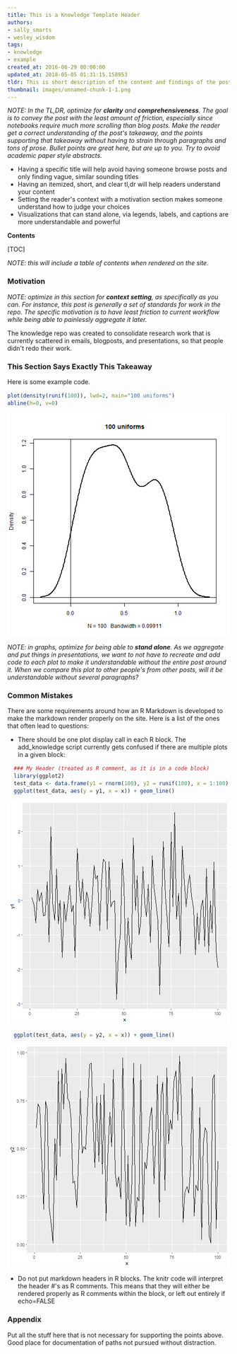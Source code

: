 ```yaml
---
title: This is a Knowledge Template Header
authors:
- sally_smarts
- wesley_wisdom
tags:
- knowledge
- example
created_at: 2016-06-29 00:00:00
updated_at: 2018-05-05 01:31:15.158953
tldr: This is short description of the content and findings of the post.
thumbnail: images/unnamed-chunk-1-1.png
---
```

_NOTE: In the TL,DR, optimize for **clarity** and **comprehensiveness**. The goal is to convey the post with the least amount of friction, especially since notebooks require much more scrolling than blog posts. Make the reader get a correct understanding of the post's takeaway, and the points supporting that takeaway without having to strain through paragraphs and tons of prose. Bullet points are great here, but are up to you. Try to avoid academic paper style abstracts._

* Having a specific title will help avoid having someone browse posts and only finding vague, similar sounding titles
* Having an itemized, short, and clear tl,dr will help readers understand your content
* Setting the reader's context with a motivation section makes someone understand how to judge your choices
* Visualizations that can stand alone, via legends, labels, and captions are more understandable and powerful

**Contents**

[TOC]

_NOTE: this will include a table of contents when rendered on the site._


### Motivation

_NOTE: optimize in this section for **context setting**, as specifically as you can. For instance, this post is generally a set of standards for work in the repo. The specific motivation is to have least friction to current workflow while being able to painlessly aggregate it later._

The knowledge repo was created to consolidate research work that is currently scattered in emails, blogposts, and presentations, so that people didn't redo their work. 

### This Section Says Exactly This Takeaway

Here is some example code.


```r
plot(density(runif(100)), lwd=2, main="100 uniforms")
abline(h=0, v=0)
```

![plot of chunk unnamed-chunk-1](images/unnamed-chunk-1-1.png)


_NOTE: in graphs, optimize for being able to **stand alone**. As we aggregate and put things in presentations, we want to not have to recreate and add code to each plot to make it understandable without the entire post around it. When we compare this plot to other people's from other posts, will it be understandable without several paragraphs?_


### Common Mistakes

There are some requirements around how an R Markdown is developed to make the markdown render properly on the site. Here is a list of the ones that often lead to questions:

 - There should be one plot display call in each R block. The add_knowledge script currently gets confused if there are multiple plots in a given block:


```r
  ### My Header (treated as R comment, as it is in a code block)
  library(ggplot2)
  test_data <- data.frame(y1 = rnorm(100), y2 = runif(100), x = 1:100)
  ggplot(test_data, aes(y = y1, x = x)) + geom_line()
```

![plot of chunk unnamed-chunk-2](images/unnamed-chunk-2-1.png)

```r
  ggplot(test_data, aes(y = y2, x = x)) + geom_line()
```

![plot of chunk unnamed-chunk-2](images/unnamed-chunk-2-2.png)

 - Do not put markdown headers in R blocks. The knitr code will interpret the header #'s as R comments. This means that they will either be rendered properly as R comments within the block, or left out entirely if echo=FALSE

### Appendix

Put all the stuff here that is not necessary for supporting the points above. Good place for documentation of paths not pursued without distraction.
